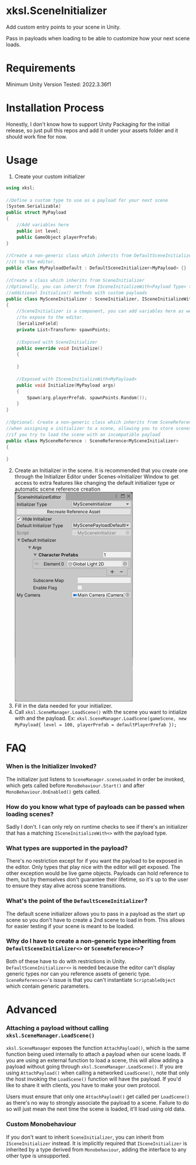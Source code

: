 # xksl.SceneInitializer
Add custom entry points to your scene in Unity.

Pass in payloads when loading to be able to customize how your next scene loads.

# Requirements
Minimum Unity Version Tested: 2022.3.36f1

# Installation Process
Honestly, I don't know how to support Unity Packaging for the initial release, so just pull this repos and add it under your assets folder and it should work fine for now.

# Usage
1. Create your custom initializer
```c++
using xksl;

//Define a custom type to use as a payload for your next scene
[System.Serializable]
public struct MyPayload 
{
    //Add variables here
    public int level;
    public GameObject playerPrefab;
}

//Create a non-generic class which inherits from DefaultSceneInitializer<Payload Type> to expose
//it to the editor.
public class MyPayloadDefault : DefaultSceneInitializer<MyPayload> {}

//Create a class which inherits from SceneInitializer
//Optionally, you can inherit from ISceneInitializeWith<Payload Type> to expose
//additional Initialize() methods with custom payloads
public class MySceneInitializer : SceneInitializer, ISceneInitializeWith<MyPayload>
{
    //SceneInitializer is a component, you can add variables here as well
    //to expose to the editor.
    [SerializeField]
    private List<Transform> spawnPoints;

    //Exposed with SceneInitializer
    public override void Initialize()
    {

    }

    //Exposed with ISceneInitializeWith<MyPayload>
    public void Initialize(MyPayload args)
    {
        Spawn(arg.playerPrefab, spawnPoints.Random());
    }
}

//Optional: Create a non-generic class which inherits from SceneReference<Initializer>, this enables creating a scriptable object
//when assigning a initializer to a scene, allowing you to store scenes strongly typed so you can get compile errors instead of runtime ones
//if you try to load the scene with an incompatible payload
public class MySceneReference : SceneReference<MySceneInitializer>
{

}
```
2. Create an Initializer in the scene. It is recommended that you create one through the Initializer Editor under Scenes->Initializer Window to get access to extra features like changing the default initializer type or automatic scene reference creation
![Editor Image](/Screenshots/EditorExample.png)
3. Fill in the data needed for your initializer.
4. Call `xksl.SceneManager.LoadScene()` with the scene you want to intialize with and the payload. Ex: `xksl.SceneManager.LoadScene(gameScene, new MyPayload{ level = 100, playerPrefab = defaultPlayerPrefab });`

# FAQ
### When is the Initializer Invoked?
The initializer just listens to `SceneManager.sceneLoaded` in order be invoked, which gets called before `MonoBehaviour.Start()` and after `MonoBehaviour.OnEnabled()` gets called.

### How do you know what type of payloads can be passed when loading scenes?
Sadly I don't. I can only rely on runtime checks to see if there's an initializer that has a matching `ISceneInitializeWith<>` with the payload type.

### What types are supported in the payload?
There's no restriction except for if you want the payload to be exposed in the editor. Only types that play nice with the editor will get exposed. The other exception would be live game objects. Payloads can hold reference to them, but by themselves don't guarantee their lifetime, so it's up to the user to ensure they stay alive across scene transitions.

### What's the point of the `DefaultSceneInitializer`?
The default scene initializer allows you to pass in a payload as the start up scene so you don't have to create a 2nd scene to load in from. This allows for easier testing if your scene is meant to be loaded.

### Why do I have to create a non-generic type inheriting from `DefaultSceneInitializer<>` or `SceneReference<>`?
Both of these have to do with restrictions in Unity. `DefaultSceneInitializer<>` is needed because the editor can't display generic types nor can you reference assets of generic type. `SceneReference<>`'s issue is that you can't instantiate `ScriptableObject` which contain generic parameters.

# Advanced
### Attaching a payload without calling `xksl.SceneManager.LoadScene()`
`xksl.SceneManager` exposes the function `AttachPayload()`, which is the same function being used internally to attach a payload when our scene loads. If you are using an external function to load a scene, this will allow adding a payload without going through `xksl.SceneManager.LoadScene()`. If you are using `AttachPayload()` when calling a networked `LoadScene()`, note that only the host invoking the `LoadScene()` function will have the payload. If you'd like to share it with clients, you have to make your own protocol.

Users must ensure that only one `AttachPayload()` get called per `LoadScene()` as there's no way to strongly associate the payload to a scene. Failure to do so will just mean the next time the scene is loaded, it'll load using old data.

### Custom Monobehaviour
If you don't want to inherit `SceneInitializer`, you can inherit from `ISceneInitializer` instead. It is implicitly required that `ISceneInitializer` is inherited by a type derived from `Monobehaviour`, adding the interface to any other type is unsupported.
